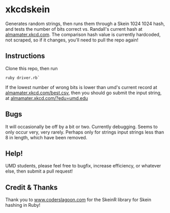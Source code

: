 # xkcdskein
Generates random strings, then runs them through a Skein 1024 1024 hash, and tests the number of bits correct vs. Randall's current hash at [almamater.xkcd.com](almamater.xkcd.com). The comparison hash value is currently hardcoded, not scraped, so if it changes, you'll need to pull the repo again!

## Instructions
Clone this repo, then run 

```
ruby driver.rb`
```

If the lowest number of wrong bits is lower than umd's current record at [almamater.xkcd.com/best.csv](almamater.xkcd.com/best.csv), then you should go submit the input string, at [almamater.xkcd.com/?edu=umd.edu](almamater.xkcd.com/?edu=umd.edu)

## Bugs
It will occasionally be off by a bit or two. Currently debugging. Seems to only occur very, very rarely. Perhaps only for strings input strings less than 8 in length, which have been removed.

## Help!
UMD students, please feel free to bugfix, increase efficiency, or whatever else, then submit a pull request!

## Credit & Thanks
Thank you to www.coderslagoon.com for the SkeinR library for Skein hashing in Ruby!
